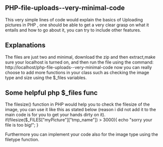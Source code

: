 ## PHP-file-uploads--very-minimal-code
This very simple lines of code would explain the basics of Uploading pictures in PHP , one should be able to get a very clear grasp on what it entails and how to go about it, you can try to include other features. 

## Explanations
The files are just two and minimal, download the zip and then extract,make sure your localhost is turned on, and then run the file using the command: http://localhost/php-file-uploads--very-minimal-code  now you can really choose to add more functions in your class such as checking the image type and size using the $_files variables.

## Some helpful php $_files func
The filesize() function in PHP would help you to check the filesize of the image, you can use it like this as stated below (reason i did not add it to the main code is for you to get your hands dirty on it).
if(filesize($_FILES["myPicture"]["tmp_name"]) > 3000){
echo "sorry your file is too big!";
}

Furthermore you can implement your code also for the image type using the filetype function.
